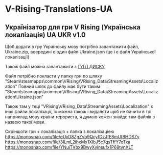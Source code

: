 # V-Rising-Translations-UA
## Українізатор для гри V Rising (Українська локалізація) UA UKR v1.0

Щоб додати в гру Українську мову потрібно завантажити файл, Ukraine.zip, всередині є один файл Ukraine.json (це і є файл Української локалізації)

Також файл можна завантажити з [ГУГЛ ДИСКУ](https://drive.google.com/file/d/1JuhxnTiD5QDzdPg0HtLvuAUYPH4dlFka/view?usp=sharing)

Файл потрібно покласти у папку гри по шляху "Steam\steamapps\common\VRising\VRising_Data\StreamingAssets\Localization"
Повний шлях до файлу має бути таким "Steam\steamapps\common\VRising\VRising_Data\StreamingAssets\Localization\Ukraine.json"

Також там у теці "VRising\VRising_Data\StreamingAssets\Localization" є інші файли локалізації, їх можна також і видаляти щоб не бачити в грі наприклад мову країни терориста, я думаю кожен знайде там файлік з назвою такої мови.

Скріншоти гри + локалізація + папка з локалізаціею
https://monosnap.com/file/eUxD8ZgZvb9QcyfDzJfE8mUf8HDSZy
https://monosnap.com/file/3ILmL2ihxMx1XIbJ5c7qsTffY7oTxa
https://monosnap.com/file/YNuiTVbx9BwyXyinsufx1P68tynXLT
